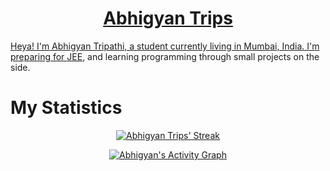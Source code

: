 <h1 align="center"><b><a href="https://abhigyantrips.is-a.dev/">Abhigyan Trips</b></h1>
Heya! I'm Abhigyan Tripathi, a student currently living in Mumbai, India. I'm preparing for 
<a href="https://en.wikipedia.org/wiki/Joint_Entrance_Examination">JEE</a>, 
and learning programming through small projects  on the side.


# My Statistics

<p align="center"><a href="https://github.com/abhigyantrips"><img src="https://github-readme-streak-stats.herokuapp.com/?user=abhigyantrips&theme=gruvbox" alt="Abhigyan Trips' Streak" /></a>
</p>

<p align="center">
<a href="https://github.com/abhigyantrips"><img alt="Abhigyan's Activity Graph" src="https://activity-graph.herokuapp.com/graph?username=abhigyantrips&custom_title=Abhigyan%20Trips's%20Contribution%20Graph&theme=gruvbox" /></a>
</p>